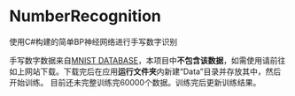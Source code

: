 # NumberRecognition
使用C#构建的简单BP神经网络进行手写数字识别

手写数字数据来自[MNIST DATABASE](http://yann.lecun.com/exdb/mnist/)，本项目中**不包含该数据**，如需使用请前往如上网站下载。下载完后在应用**运行文件夹**内新建“Data”目录并存放其中，然后开始训练。
目前还未完整训练完60000个数据。训练完后更新训练结果。
